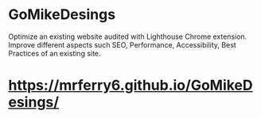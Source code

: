 # GoMikeDesings

Optimize an existing website audited with Lighthouse Chrome extension. Improve different aspects such SEO, Performance, Accessibility, Best Practices of an existing site.

# https://mrferry6.github.io/GoMikeDesings/
